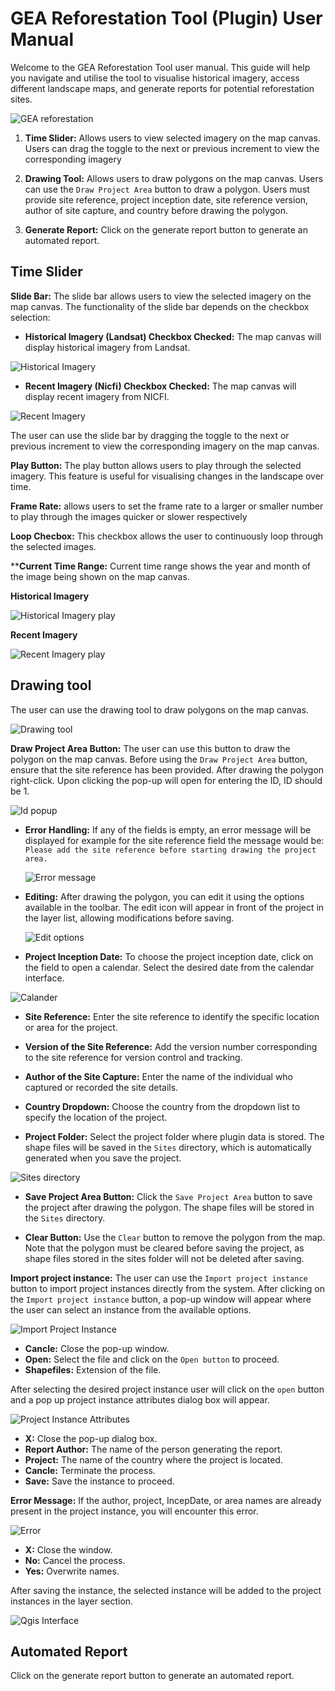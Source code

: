 # GEA Reforestation Tool (Plugin) User Manual

Welcome to the GEA Reforestation Tool user manual. This guide will help you navigate and utilise the tool to visualise historical imagery, access different landscape maps, and generate reports for potential reforestation sites.

![GEA reforestation](./img/gea-reforestation-tool-1.png)

1. **Time Slider:** Allows users to view selected imagery on the map canvas. Users can drag the toggle to the next or previous increment to view the corresponding imagery

2. **Drawing Tool:** Allows users to draw polygons on the map canvas. Users can use the `Draw Project Area` button to draw a polygon. Users must provide site reference, project inception date, site reference version, author of site capture, and country before drawing the polygon.

3. **Generate Report:** Click on the generate report button to generate an automated report.

## Time Slider 

**Slide Bar:** The slide bar allows users to view the selected imagery on the map canvas. The functionality of the slide bar depends on the checkbox selection:

- **Historical Imagery (Landsat) Checkbox Checked:** The map canvas will display historical imagery from Landsat.

![Historical Imagery](./img/gea-reforestation-tool-2.png)

- **Recent Imagery (Nicfi) Checkbox Checked:** The map canvas will display recent imagery from NICFI.

![Recent Imagery](./img/gea-reforestation-tool-3.png)

The user can use the slide bar by dragging the toggle to the next or previous increment to view the corresponding imagery on the map canvas.

**Play Button:** The play button allows users to play through the selected imagery. This feature is useful for visualising changes in the landscape over time.

**Frame Rate:** allows users to set the frame rate to a larger or smaller number to play through the images quicker or slower respectively

**Loop Checbox:** This checkbox allows the user to continuously loop through the selected images.

****Current Time Range:** Current time range shows the year and month of the image being shown on the map canvas.

**Historical Imagery**

![Historical Imagery play](./img/HistoricalLandsat.gif)

**Recent Imagery**

![Recent Imagery play](./img/Nicfi.gif)

## Drawing tool

The user can use the drawing tool to draw polygons on the map canvas.
    
![Drawing tool](./img/gea-reforestation-tool-5.png)

**Draw Project Area Button:** The user can use this button to draw the polygon on the map canvas. Before using the `Draw Project Area` button, ensure that the site reference has been provided. After drawing the polygon right-click. Upon clicking the pop-up will open for entering the ID, ID should be 1.

![Id popup](./img/gea-reforestation-tool-9.png)

- **Error Handling:** If any of the fields is empty, an error message will be displayed for example for the site reference field the message would be: `Please add the site reference before starting drawing the project area.`

    ![Error message](./img/gea-reforestation-tool-4.png)

* **Editing:** After drawing the polygon, you can edit it using the options available in the toolbar. The edit icon will appear in front of the project in the layer list, allowing modifications before saving.

    ![Edit options](./img/gea-reforestation-tool-6.png)

* **Project Inception Date:** To choose the project inception date, click on the field to open a calendar. Select the desired date from the calendar interface.

![Calander](./img/gea-reforestation-tool-7.png)

* **Site Reference:** Enter the site reference to identify the specific location or area for the project.

* **Version of the Site Reference:** Add the version number corresponding to the site reference for version control and tracking.

* **Author of the Site Capture:** Enter the name of the individual who captured or recorded the site details.

* **Country Dropdown:** Choose the country from the dropdown list to specify the location of the project.

* **Project Folder:** Select the project folder where plugin data is stored. The shape files will be saved in the `Sites` directory, which is automatically generated when you save the project.

![Sites directory](./img/gea-reforestation-tool-8.png)

* **Save Project Area Button:** Click the `Save Project Area` button to save the project after drawing the polygon. The shape files will be stored in the `Sites` directory.

* **Clear Button:** Use the `Clear` button to remove the polygon from the map. Note that the polygon must be cleared before saving the project, as shape files stored in the sites folder will not be deleted after saving.

**Import project instance:** The user can use the `Import project instance` button to import project instances directly from the system. After clicking on the `Import project instance` button, a pop-up window will appear where the user can select an instance from the available options.

![Import Project Instance](./img/gea-reforestation-tool-10.png)

* **Cancle:** Close the pop-up window.
* **Open:** Select the file and click on the `Open button` to proceed.
* **Shapefiles:** Extension of the file.

After selecting the desired project instance user will click on the `open` button and a pop up project instance attributes dialog box will appear.

![Project Instance Attributes](./img/gea-reforestation-tool-11.png)

* **X:** Close the pop-up dialog box. 
* **Report Author:** The name of the person generating the report.
* **Project:** The name of the country where the project is located.
* **Cancle:** Terminate the process.
* **Save:** Save the instance to proceed.

**Error Message:** If the author, project, IncepDate, or area names are already present in the project instance, you will encounter this error.

![Error](./img/gea-reforestation-tool-13.png)

* **X:** Close the window.
* **No:**  Cancel the process.
* **Yes:** Overwrite names.

After saving the instance, the selected instance will be added to the project instances in the layer section.

![Qgis Interface](./img/gea-reforestation-tool-12.png)

## Automated Report

Click on the generate report button to generate an automated report.